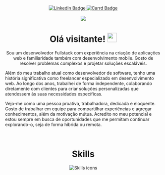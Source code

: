 <div align="center">
    <img src="https://github-readme-stats.vercel.app/api?username=joaoluft&show_icons=true&theme=dark" alt="" /> 
</div>

<br/>

<div align="center">
    <a href="https://www.linkedin.com/in/jo%C3%A3o-luft-849031254/">
        <img src="https://img.shields.io/badge/LinkedIn-blue?style=for-the-badge&logo=linkedin&logoColor=white"
            alt="LinkedIn Badge" />
    </a>
    <a href="https://joaoluft.carrd.co/">
        <img src="https://img.shields.io/badge/Carrd-FF6F61?style=for-the-badge&logo=carrd&logoColor=white"
            alt="Carrd Badge" />
    </a>
</div>

<br/>

<div align="center">
    <img src="https://komarev.com/ghpvc/?username=joaoluft&style=flat-square&color=blue" />
</div>

<div align="center">
    <h1>
        Olá visitante! <img src="https://media.giphy.com/media/hvRJCLFzcasrR4ia7z/giphy.gif" width="30px" />
    </h1>
</div>


<p align="center">
    Sou um desenvolvedor Fullstack com experiência na criação de aplicações web e familiaridade também com desenvolvimento mobile. Gosto de resolver problemas complexos e projetar soluções escaláveis. 

Além do meu trabalho atual como desenvolvedor de software, tenho uma história significativa como freelancer especializado em desenvolvimento web. Ao longo dos anos, trabalhei de forma independente, colaborando diretamente com clientes para criar soluções personalizadas que atendessem às suas necessidades específicas.

Vejo-me como uma pessoa proativa, trabalhadora, dedicada e eloquente. Gosto de trabalhar em equipe para compartilhar experiências e agregar conhecimentos, além da motivação mútua. Acredito no meu potencial e estou sempre em busca de oportunidades que me permitam continuar explorando-o, seja de forma híbrida ou remota.
</p>

<br/>

<div align="center">
    <h1>Skills</h1>
    <img src="https://skillicons.dev/icons?i=python,cs,typescript,nodejs,fastapi,react,tailwind,mongo,postgres,mysql,git,github,aws,azure,docker,kubernetes&theme=dark&perline=8" alt="Skills icons" />
</div>

<br/>
<br/>
<br/>

<div align="center">
    <img src="https://user-images.githubusercontent.com/74038190/212749695-a6817c5a-a794-462b-afca-1b5ce7dd5e63.gif" alt="" />
</div>
